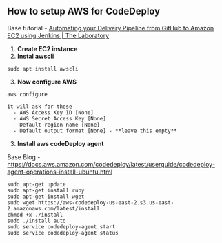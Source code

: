 ## How to setup AWS for CodeDeploy
Base tutorial - [Automating your Delivery Pipeline from GitHub to Amazon EC2 using Jenkins | The Laboratory](https://www.youtube.com/watch?v=LFkGtg-ZTko&list=PLpIbMOwId_Uw13vAvc8Zl42PB_IgCCRwv&index=4&t=394s)
1. **Create EC2 instance**
2. **Instal awscli**
```
sudo apt install awscli
```
3. **Now configure AWS**
```
aws configure
```
    it will ask for these
      - AWS Access Key ID [None]
      - AWS Secret Access Key [None]
      - Default region name [None]
      - Default output format [None] - **leave this empty**
  
3. **Install aws codeDeploy agent**

Base Blog - https://docs.aws.amazon.com/codedeploy/latest/userguide/codedeploy-agent-operations-install-ubuntu.html
```
sudo apt-get update
sudo apt-get install ruby
sudo apt-get install wget
sudo wget https://aws-codedeploy-us-east-2.s3.us-east-2.amazonaws.com/latest/install
chmod +x ./install
sudo ./install auto
sudo service codedeploy-agent start
sudo service codedeploy-agent status
```
